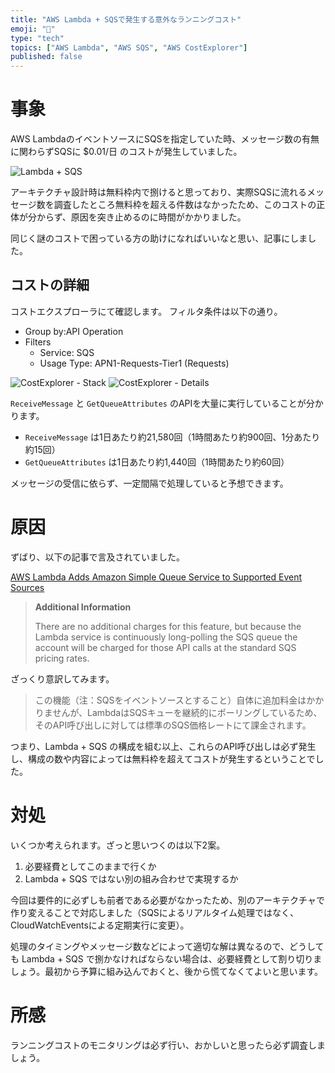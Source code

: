 ```yaml
---
title: "AWS Lambda + SQSで発生する意外なランニングコスト"
emoji: "💸"
type: "tech"
topics: ["AWS Lambda", "AWS SQS", "AWS CostExplorer"]
published: false
---
```


# 事象

AWS LambdaのイベントソースにSQSを指定していた時、メッセージ数の有無に関わらずSQSに $0.01/日 のコストが発生していました。

![Lambda + SQS](https://storage.googleapis.com/zenn-user-upload/b4tg2tm8jjyzrn2chnpf7qvonycq)

アーキテクチャ設計時は無料枠内で捌けると思っており、実際SQSに流れるメッセージ数を調査したところ無料枠を超える件数はなかったため、このコストの正体が分からず、原因を突き止めるのに時間がかかりました。

同じく謎のコストで困っている方の助けになればいいなと思い、記事にしました。

## コストの詳細

コストエクスプローラにて確認します。
フィルタ条件は以下の通り。

- Group by:API Operation
- Filters
    - Service: SQS
    - Usage Type: APN1-Requests-Tier1 (Requests)

![CostExplorer - Stack](https://storage.googleapis.com/zenn-user-upload/ygqz7l4nm5x6sz8nrcym8hgrsksb)
![CostExplorer - Details](https://storage.googleapis.com/zenn-user-upload/1pfxmeyqktppx3k0e8bu1yxqql4q)

`ReceiveMessage` と `GetQueueAttributes` のAPIを大量に実行していることが分かります。

- `ReceiveMessage` は1日あたり約21,580回（1時間あたり約900回、1分あたり約15回）
- `GetQueueAttributes` は1日あたり約1,440回（1時間あたり約60回）

メッセージの受信に依らず、一定間隔で処理していると予想できます。

# 原因

ずばり、以下の記事で言及されていました。

[AWS Lambda Adds Amazon Simple Queue Service to Supported Event Sources](https://aws.amazon.com/jp/blogs/aws/aws-lambda-adds-amazon-simple-queue-service-to-supported-event-sources/#additional-info-lambda-sqs)

> **Additional Information**
>
> There are no additional charges for this feature, but because the Lambda service is continuously long-polling the SQS queue the account will be charged for those API calls at the standard SQS pricing rates.

ざっくり意訳してみます。

> この機能（注：SQSをイベントソースとすること）自体に追加料金はかかりませんが、LambdaはSQSキューを継続的にポーリングしているため、そのAPI呼び出しに対しては標準のSQS価格レートにて課金されます。

つまり、Lambda + SQS の構成を組む以上、これらのAPI呼び出しは必ず発生し、構成の数や内容によっては無料枠を超えてコストが発生するということでした。

# 対処

いくつか考えられます。ざっと思いつくのは以下2案。

1. 必要経費としてこのままで行くか
1. Lambda + SQS ではない別の組み合わせで実現するか

今回は要件的に必ずしも前者である必要がなかったため、別のアーキテクチャで作り変えることで対応しました（SQSによるリアルタイム処理ではなく、CloudWatchEventsによる定期実行に変更）。

処理のタイミングやメッセージ数などによって適切な解は異なるので、どうしても Lambda + SQS で捌かなければならない場合は、必要経費として割り切りましょう。最初から予算に組み込んでおくと、後から慌てなくてよいと思います。

# 所感

ランニングコストのモニタリングは必ず行い、おかしいと思ったら必ず調査しましょう。
